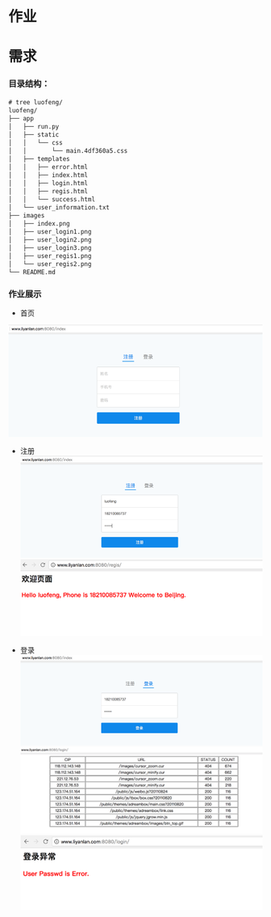 # 作业

# 需求

### 目录结构：
```
# tree luofeng/
luofeng/
├── app
│   ├── run.py
│   ├── static
│   │   └── css
│   │       └── main.4df360a5.css
│   ├── templates
│   │   ├── error.html
│   │   ├── index.html
│   │   ├── login.html
│   │   ├── regis.html
│   │   └── success.html
│   └── user_information.txt
├── images
│   ├── index.png
│   ├── user_login1.png
│   ├── user_login2.png
│   ├── user_login3.png
│   ├── user_regis1.png
│   └── user_regis2.png
└── README.md
```
### 作业展示
* 首页

![首页](./images/index.png)

* 注册
![注册](./images/user_regis1.png)
![注册](./images/user_regis2.png)

* 登录
![登录](./images/user_login1.png)
![登录](./images/user_login2.png)
![登录](./images/user_login3.png)
